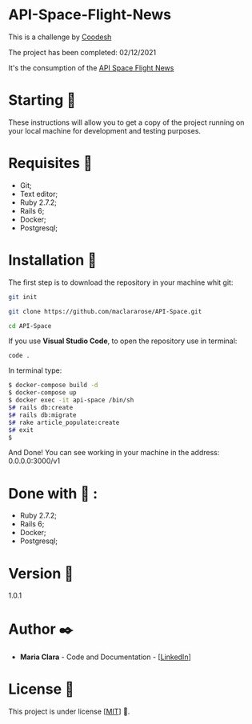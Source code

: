 # API-Space-Flight-News
This is a challenge by [Coodesh](https://coodesh.com/)

The project has been completed: 02/12/2021

It's the consumption of the [API Space Flight News](https://api.spaceflightnewsapi.net/v3/documentation)

# Starting :rocket:
These instructions will allow you to get a copy of the project running on your local machine for development and testing purposes.

# Requisites :page_with_curl:
- Git;
- Text editor;
- Ruby 2.7.2;
- Rails 6;
- Docker;
- Postgresql;

# Installation :wrench:
The first step is to download the repository in your machine whit git:

```bash
git init

git clone https://github.com/maclararose/API-Space.git

cd API-Space

```

If you use __Visual Studio Code__, to open the repository use in terminal:

`code .`

In terminal type:
```bash
$ docker-compose build -d
$ docker-compose up
$ docker exec -it api-space /bin/sh
$# rails db:create
$# rails db:migrate
$# rake article_populate:create
$# exit
$
```

And Done! You can see working in your machine in the address: 0.0.0.0:3000/v1

# Done with :hammer: :
- Ruby 2.7.2;
- Rails 6;
- Docker;
- Postgresql;

# Version :pushpin:
1.0.1

# Author :black_nib:
- __Maria Clara__ - Code and Documentation - [[LinkedIn](https://www.linkedin.com/in/mariaclarab/)]

# License :page_facing_up:
This project is under license [[MIT](https://github.com/maclararose/API-Space/blob/main/LICENSE)] :round_pushpin:.